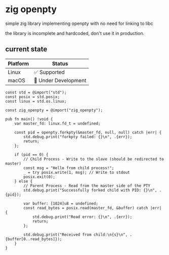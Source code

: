 # zig openpty

simple zig library implementing openpty with no need for linking to libc


the library is incomplete and hardcoded, don't use it in production.

## current state

| Platform | Status | 
| --- | --- |
| Linux | ✅ Supported | 
| macOS | 🚧 Under Development | 


```zig
const std = @import("std");
const posix = std.posix;
const linux = std.os.linux;

const zig_openpty = @import("zig_openpty");

pub fn main() !void {
    var master_fd: linux.fd_t = undefined;

    const pid = openpty.forkpty(&master_fd, null, null) catch |err| {
        std.debug.print("forkpty failed: {}\n", .{err});
        return;
    };

    if (pid == 0) {
        // Child Process - Write to the slave (should be redirected to master)
        const msg = "Hello from child process!";
        _ = try posix.write(1, msg); // Write to stdout
        posix.exit(0);
    } else {
        // Parent Process - Read from the master side of the PTY
        std.debug.print("Successfully forked child with PID: {}\n", .{pid});

        var buffer: [1024]u8 = undefined;
        const read_bytes = posix.read(master_fd, &buffer) catch |err| {
            std.debug.print("Read error: {}\n", .{err});
            return;
        };

        std.debug.print("Received from child:\n{s}\n", .{buffer[0..read_bytes]});
    }
}
```
